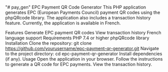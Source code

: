 "# pay_gen" 
EPC Payment QR Code Generator
This PHP application generates EPC (European Payments Council) payment QR codes using the phpQRcode library. The application also includes a transaction history feature. Currently, the application is available in French.

Features
Generate EPC payment QR codes
View transaction history
French language support
Requirements
PHP 7.4 or higher
phpQRcode library
Installation
Clone the repository:
git clone https://github.com/yourusername/epc-payment-qr-generator.git
Navigate to the project directory:
cd epc-payment-qr-generator
Install dependencies (if any).
Usage
Open the application in your browser.
Follow the instructions to generate a QR code for EPC payments.
View the transaction history.
